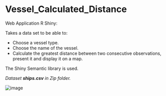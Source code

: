 # Vessel_Calculated_Distance

Web Application R Shiny:

Takes a data set to be able to:
- Choose a vessel type.
- Choose the name of the vessel.
- Calculate the greatest distance between two consecutive observations, present it and display it on a map.

The Shiny Semantic library is used.

*Dataset **ships.csv** in Zip folder.*

![image](https://user-images.githubusercontent.com/65196262/135054633-fc4db8b8-47d3-41eb-bdbe-3579727e3b9b.png)
